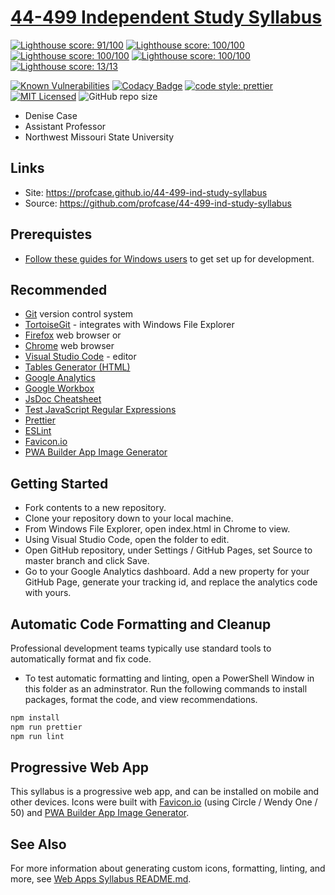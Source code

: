 # [44-499 Independent Study Syllabus](https://profcase.github.io/44-499-ind-study-syllabus)

[![Lighthouse score: 91/100](https://lighthouse-badge.appspot.com/?score=91&category=Performance)](https://github.com/ebidel/lighthouse-badge)
[![Lighthouse score: 100/100](https://lighthouse-badge.appspot.com/?score=100&compact&category=Accessibility)](https://github.com/ebidel/lighthouse-badge)
[![Lighthouse score: 100/100](https://lighthouse-badge.appspot.com/?score=100&compact&category=Best%20Practices)](https://github.com/ebidel/lighthouse-badge)
[![Lighthouse score: 100/100](https://lighthouse-badge.appspot.com/?score=100&compact&category=SEO)](https://github.com/ebidel/lighthouse-badge)
[![Lighthouse score: 13/13](https://lighthouse-badge.appspot.com/?score=100&compact&category=Progressive%20Web%20App)](https://github.com/ebidel/lighthouse-badge)

[![Known Vulnerabilities](https://snyk.io//test/github/profcase/44-386-digital-forensics-syllabus/badge.svg?targetFile=package.json)](https://snyk.io//test/github/profcase/44-499-ind-study-syllabus?targetFile=package.json)
[![Codacy Badge](https://api.codacy.com/project/badge/Grade/1a4e281ec5fd4ebcaccb3b8b2c3fc66d)](https://www.codacy.com/app/profcase/44-499-ind-study-syllabus?utm_source=github.com&utm_medium=referral&utm_content=profcase/44-499-ind-study-syllabus&utm_campaign=Badge_Grade)
[![code style: prettier](https://img.shields.io/badge/code_style-prettier-ff69b4.svg?style=flat-square)](https://github.com/prettier/prettier)
[![MIT Licensed](https://img.shields.io/badge/license-MIT-blue.svg)](LICENSE)
![GitHub repo size](https://img.shields.io/github/repo-size/profcase/44-499-ind-study-syllabus?style=flat)

- Denise Case
- Assistant Professor
- Northwest Missouri State University

## Links

- Site: <https://profcase.github.io/44-499-ind-study-syllabus>
- Source: <https://github.com/profcase/44-499-ind-study-syllabus>

## Prerequistes

- [Follow these guides for Windows users](https://denisecase.github.io/windows-dev-list/) to get set up for development.

## Recommended

- [Git](https://git-scm.com/download/win) version control system
- [TortoiseGit](https://tortoisegit.org/) - integrates with Windows File Explorer
- [Firefox](https://www.mozilla.org/en-US/firefox/) web browser or
- [Chrome](https://www.google.com/chrome/) web browser
- [Visual Studio Code](https://code.visualstudio.com/) - editor
- [Tables Generator (HTML)](https://www.tablesgenerator.com/html_tables)
- [Google Analytics](https://analytics.google.com/analytics/web/)
- [Google Workbox](https://developers.google.com/web/tools/workbox/)
- [JsDoc Cheatsheet](https://devhints.io/jsdoc)
- [Test JavaScript Regular Expressions](https://regexr.com/)
- [Prettier](https://prettier.io/)
- [ESLint](https://eslint.org/)
- [Favicon.io](https://favicon.io)
- [PWA Builder App Image Generator](https://www.pwabuilder.com/imageGenerator)

## Getting Started

- Fork contents to a new repository.
- Clone your repository down to your local machine.
- From Windows File Explorer, open index.html in Chrome to view.
- Using Visual Studio Code, open the folder to edit.
- Open GitHub repository, under Settings / GitHub Pages, set Source to master branch and click Save.
- Go to your Google Analytics dashboard. Add a new property for your GitHub Page, generate your tracking id, and replace the analytics code with yours.

## Automatic Code Formatting and Cleanup

Professional development teams typically use standard tools to automatically format and fix code.

- To test automatic formatting and linting, open a PowerShell Window in this folder as an adminstrator. Run the following commands to install packages, format the code, and view recommendations.

```PowerShell
npm install
npm run prettier
npm run lint
```

## Progressive Web App

This syllabus is a progressive web app, and can be installed on mobile and other devices.
Icons were built with [Favicon.io](https://favicon.io) (using Circle / Wendy One / 50) and [PWA Builder App Image Generator](https://www.pwabuilder.com/imageGenerator).

## See Also

For more information about generating custom icons, formatting, linting, and more, see [Web Apps Syllabus README.md](https://github.com/profcase/44-563-webapps-syllabus).
